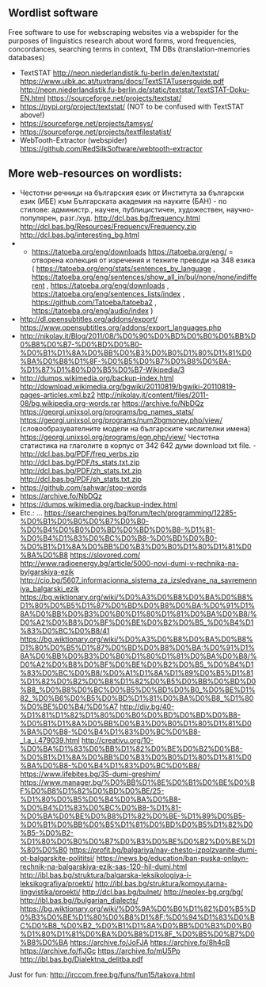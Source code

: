 ## Wordlist software

Free software to use for webscraping websites via a webspider for the purposes of linguistics research about word forms, word frequencies, concordances, searching terms in context, TM DBs (translation-memories databases)
* TextSTAT
http://neon.niederlandistik.fu-berlin.de/en/textstat/
https://www.uibk.ac.at/tuxtrans/docs/TextSTATusersguide.pdf
http://neon.niederlandistik.fu-berlin.de/static/textstat/TextSTAT-Doku-EN.html
https://sourceforge.net/projects/textstat/
* https://pypi.org/project/textstat/ (NOT to be confused with TextSTAT above!)
* https://sourceforge.net/projects/tamsys/
* https://sourceforge.net/projects/textfilestatist/
* WebTooth-Extractor (webspider)
https://github.com/RedSilkSoftware/webtooth-extractor


## More web-resources on wordlists:

* Честотни речници на българския език от Института за български език (ИБЕ) към Българската академия на науките (БАН) - по стилове: администр., научен, публицистичен, художествен, научно-популярен, разг./худ.
http://dcl.bas.bg/frequency.html
http://dcl.bas.bg/Resources/Frequency/Frequency.zip
http://dcl.bas.bg/interesting_bg.html
* * https://tatoeba.org/eng/downloads
https://tatoeba.org/eng/ = отворена колекция от изречения и техните преводи на 348 езика ( https://tatoeba.org/eng/stats/sentences_by_language , https://tatoeba.org/eng/sentences/show_all_in/bul/none/none/indifferent , https://tatoeba.org/eng/downloads , https://tatoeba.org/eng/sentences_lists/index , https://github.com/Tatoeba/tatoeba2 , https://tatoeba.org/eng/audio/index )
* http://dl.opensubtitles.org/addons/export/
https://www.opensubtitles.org/addons/export_languages.php
* http://nikolay.it/Blog/2011/08/%D0%90%D0%BD%D0%B0%D0%BB%D0%B8%D0%B7-%D0%BD%D0%B0-%D0%B1%D1%8A%D0%BB%D0%B3%D0%B0%D1%80%D1%81%D0%BA%D0%B8%D1%8F-%D0%B5%D0%B7%D0%B8%D0%BA-%D1%87%D1%80%D0%B5%D0%B7-Wikipedia/3
* http://dumps.wikimedia.org/backup-index.html
http://download.wikimedia.org/bgwiki/20110819/bgwiki-20110819-pages-articles.xml.bz2
http://nikolay.it/content/files/2011-08/bg.wikipedia.org-words.rar
https://archive.fo/NbDQz
https://georgi.unixsol.org/programs/bg_names_stats/
https://georgi.unixsol.org/programs/num2bgmoney.php/view/ (словообразувателните модели на българските числителни имена)
https://georgi.unixsol.org/programs/egn.php/view/
Честотна статистика на глаголите в корпус от 342 642 думи download txt file. - http://dcl.bas.bg/PDF/freq_verbs.zip
http://dcl.bas.bg/PDF/ts_stats.txt.zip
http://dcl.bas.bg/PDF/zh_stats.txt.zip
http://dcl.bas.bg/PDF/sh_stats.txt.zip
* https://github.com/sahwar/stop-words
* https://archive.fo/NbDQz
* https://dumps.wikimedia.org/backup-index.html
* Etc.: ...
https://searchengines.bg/forum/tech/programming/12285-%D0%B1%D0%B0%D0%B7%D0%B0-%D0%B4%D0%B0%D0%BD%D0%BD%D0%B8-%D1%81-%D0%B4%D1%83%D0%BC%D0%B8-%D0%BD%D0%B0-%D0%B1%D1%8A%D0%BB%D0%B3%D0%B0%D1%80%D1%81%D0%BA%D0%B8
https://slovored.com/
http://www.radioenergy.bg/article/5000-novi-dumi-v-rechnika-na-bylgarskiya-ezik
http://cio.bg/5607_informacionna_sistema_za_izsledvane_na_savremenniya_balgarski_ezik
https://bg.wiktionary.org/wiki/%D0%A3%D0%B8%D0%BA%D0%B8%D1%80%D0%B5%D1%87%D0%BD%D0%B8%D0%BA:%D0%91%D1%8A%D0%BB%D0%B3%D0%B0%D1%80%D1%81%D0%BA%D0%B8/%D0%A2%D0%B8%D0%BF%D0%BE%D0%B2%D0%B5_%D0%B4%D1%83%D0%BC%D0%B8/41
https://bg.wiktionary.org/wiki/%D0%A3%D0%B8%D0%BA%D0%B8%D1%80%D0%B5%D1%87%D0%BD%D0%B8%D0%BA:%D0%91%D1%8A%D0%BB%D0%B3%D0%B0%D1%80%D1%81%D0%BA%D0%B8/%D0%A2%D0%B8%D0%BF%D0%BE%D0%B2%D0%B5_%D0%B4%D1%83%D0%BC%D0%B8/%D0%A1%D1%8A%D1%89%D0%B5%D1%81%D1%82%D0%B2%D0%B8%D1%82%D0%B5%D0%BB%D0%BD%D0%B8_%D0%B8%D0%BC%D0%B5%D0%BD%D0%B0_%D0%BE%D1%82_%D0%B6%D0%B5%D0%BD%D1%81%D0%BA%D0%B8_%D1%80%D0%BE%D0%B4/%D0%A7
http://div.bg/40-%D1%81%D1%82%D1%80%D0%B0%D0%BD%D0%BD%D0%B8-%D0%B1%D1%8A%D0%BB%D0%B3%D0%B0%D1%80%D1%81%D0%BA%D0%B8-%D0%B4%D1%83%D0%BC%D0%B8-_l.a_i.479039.html
http://creativu.org/10-%D0%BA%D1%83%D0%BB%D1%82%D0%BE%D0%B2%D0%B8-%D0%B1%D1%8A%D0%BB%D0%B3%D0%B0%D1%80%D1%81%D0%BA%D0%B8-%D0%B4%D1%83%D0%BC%D0%B8/
https://www.lifebites.bg/35-dumi-greshim/
https://www.manager.bg/%D0%BB%D1%8E%D0%B1%D0%BE%D0%BF%D0%B8%D1%82%D0%BD%D0%BE/25-%D1%80%D0%B5%D0%B4%D0%BA%D0%B8-%D0%B4%D1%83%D0%BC%D0%B8-%D1%81-%D0%BA%D0%BE%D0%B8%D1%82%D0%BE-%D1%89%D0%B5-%D0%B1%D0%BB%D0%B5%D1%81%D0%BD%D0%B5%D1%82%D0%B5-%D0%B2-%D1%80%D0%B0%D0%B7%D0%B3%D0%BE%D0%B2%D0%BE%D1%80%D0%B0
https://profit.bg/balgariya/nay-chesto-izpolzvanite-dumi-ot-balgarskite-polititsi/
https://news.bg/education/ban-puska-onlayn-rechnik-na-balgarskiya-ezik-sas-120-hil-dumi.html
http://ibl.bas.bg/struktura/balgarska-leksikologiya-i-leksikografiya/proekti/
http://ibl.bas.bg/struktura/kompyutarna-lingvistika/proekti/
http://dcl.bas.bg/bulnet/
http://neolex-bg.org/bg/
http://ibl.bas.bg//bulgarian_dialects/
https://bg.wiktionary.org/wiki/%D0%9A%D0%B0%D1%82%D0%B5%D0%B3%D0%BE%D1%80%D0%B8%D1%8F:%D0%94%D1%83%D0%BC%D0%B8_%D0%B2_%D0%B1%D1%8A%D0%BB%D0%B3%D0%B0%D1%80%D1%81%D0%BA%D0%B8%D1%8F_%D0%B5%D0%B7%D0%B8%D0%BA
https://archive.fo/JoFJA
https://archive.fo/8h4cB
https://archive.fo/fjJGc
https://archive.fo/mU5Pp
http://ibl.bas.bg/Dialektna_delitba.pdf

Just for fun:
http://irccom.free.bg/funs/fun15/takova.html
